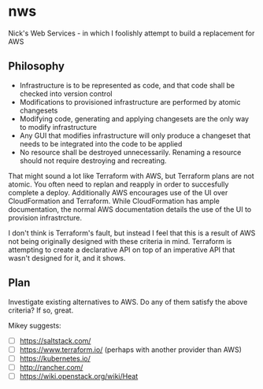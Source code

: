 # nws
Nick's Web Services - in which I foolishly attempt to build a replacement for AWS

## Philosophy

* Infrastructure is to be represented as code, and that code shall be checked into version control
* Modifications to provisioned infrastructure are performed by atomic changesets
* Modifying code, generating and applying changesets are the only way to modify infrastructure
* Any GUI that modifies infrastructure will only produce a changeset that needs to be integrated into the code to be applied
* No resource shall be destroyed unnecessarily. Renaming a resource should not require destroying and recreating.

That might sound a lot like Terraform with AWS, but Terraform plans are not atomic. You often need to replan and reapply in order to succesfully complete a deploy. Additionally AWS encourages use of the UI over CloudFormation and Terraform. While CloudFormation has ample documentation, the normal AWS documentation details the use of the UI to provision infrastrcture.

I don't think is Terraform's fault, but instead I feel that this is a result of AWS not being originally designed with these criteria in mind. Terraform is attempting to create a declarative API on top of an imperative API that wasn't designed for it, and it shows.

## Plan

Investigate existing alternatives to AWS. Do any of them satisfy the above criteria? If so, great.

Mikey suggests:

- [ ] https://saltstack.com/
- [ ] https://www.terraform.io/ (perhaps with another provider than AWS)
- [ ] https://kubernetes.io/
- [ ] http://rancher.com/
- [ ] https://wiki.openstack.org/wiki/Heat 
